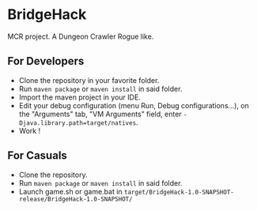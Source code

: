 # BridgeHack
MCR project. A Dungeon Crawler Rogue like.

## For Developers

 * Clone the repository in your favorite folder.
 * Run `maven package` or `maven install` in said folder.
 * Import the maven project in your IDE.
 * Edit your debug configuration (menu Run, Debug configurations...), on the "Arguments" tab, "VM Arguments" field, enter `-Djava.library.path=target/natives`.
 * Work !

## For Casuals

 * Clone the repository.
 * Run `maven package` or `maven install` in said folder.
 * Launch game.sh or game.bat in `target/BridgeHack-1.0-SNAPSHOT-release/BridgeHack-1.0-SNAPSHOT/`